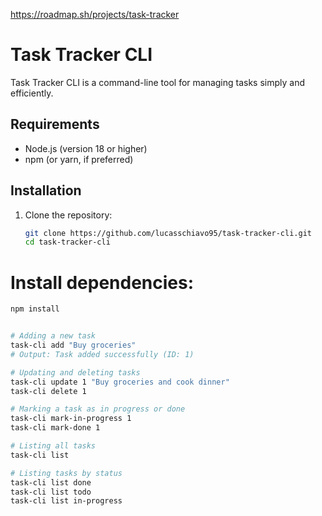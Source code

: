 https://roadmap.sh/projects/task-tracker

# Task Tracker CLI

Task Tracker CLI is a command-line tool for managing tasks simply and efficiently.

## Requirements

- Node.js (version 18 or higher)
- npm (or yarn, if preferred)

## Installation

1. Clone the repository:
   ```sh
   git clone https://github.com/lucasschiavo95/task-tracker-cli.git
   cd task-tracker-cli

# Install dependencies:
 ```sh
 npm install


# Adding a new task
task-cli add "Buy groceries"
# Output: Task added successfully (ID: 1)

# Updating and deleting tasks
task-cli update 1 "Buy groceries and cook dinner"
task-cli delete 1

# Marking a task as in progress or done
task-cli mark-in-progress 1
task-cli mark-done 1

# Listing all tasks
task-cli list

# Listing tasks by status
task-cli list done
task-cli list todo
task-cli list in-progress
